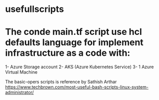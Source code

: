 # usefullscripts

# The conde main.tf script use hcl defaults language for implement infrastructure as a code with:
1- Azure Storage account
2- AKS (Azure Kubernetes Service)
3- 1 Azure Virtual Machine

The basic-opers scripts is reference by Sathish Arthar
https://www.techbrown.com/most-useful-bash-scripts-linux-system-administrator/
